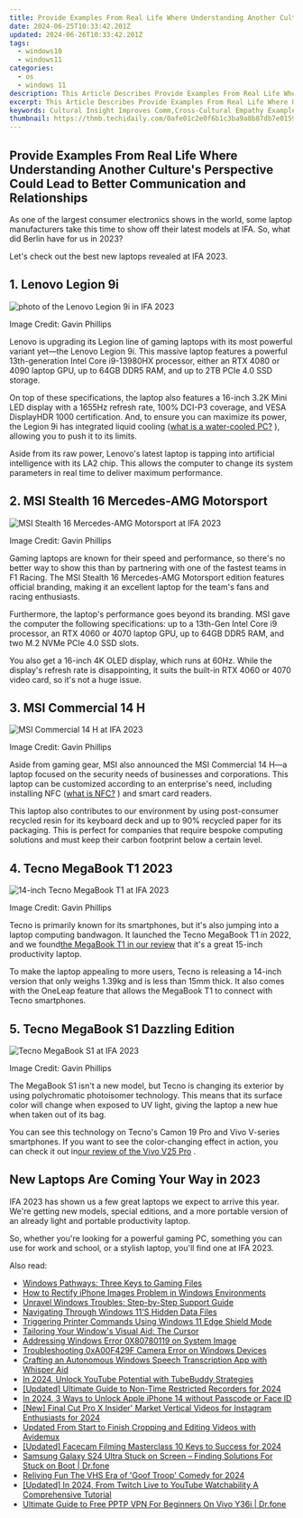 ```yaml
---
title: Provide Examples From Real Life Where Understanding Another Culture's Perspective Could Lead to Better Communication and Relationships
date: 2024-06-25T10:33:42.201Z
updated: 2024-06-26T10:33:42.201Z
tags:
  - windows10
  - windows11
categories:
  - os
  - windows 11
description: This Article Describes Provide Examples From Real Life Where Understanding Another Culture's Perspective Could Lead to Better Communication and Relationships
excerpt: This Article Describes Provide Examples From Real Life Where Understanding Another Culture's Perspective Could Lead to Better Communication and Relationships
keywords: Cultural Insight Improves Comm,Cross-Cultural Empathy Example,Examples in Global Understanding,Real Life Intercultural Dialogue,Perspective Enhancing Communication,Relationship Building Across Cultures,Cultural Lens for Better Talk
thumbnail: https://thmb.techidaily.com/0afe01c2e0f6b1c3ba9a8b87db7e0159921da64d28f55d619b92fd6d20b9c57c.jpg
---
```


## Provide Examples From Real Life Where Understanding Another Culture's Perspective Could Lead to Better Communication and Relationships

 As one of the largest consumer electronics shows in the world, some laptop manufacturers take this time to show off their latest models at IFA. So, what did Berlin have for us in 2023?

Let's check out the best new laptops revealed at IFA 2023.

## 1\. Lenovo Legion 9i

![photo of the Lenovo Legion 9i in IFA 2023](https://static1.makeuseofimages.com/wordpress/wp-content/uploads/wm/2023/09/photo-of-the-lenovo-legion-9i-in-ifa-2023.jpg)

 Image Credit: Gavin Phillips

 Lenovo is upgrading its Legion line of gaming laptops with its most powerful variant yet—the Lenovo Legion 9i. This massive laptop features a powerful 13th-generation Intel Core i9-13980HX processor, either an RTX 4080 or 4090 laptop GPU, up to 64GB DDR5 RAM, and up to 2TB PCIe 4.0 SSD storage.

 On top of these specifications, the laptop also features a 16-inch 3.2K Mini LED display with a 1655Hz refresh rate, 100% DCI-P3 coverage, and VESA DisplayHDR 1000 certification. And, to ensure you can maximize its power, the Legion 9i has integrated liquid cooling ([what is a water-cooled PC?](https://www.makeuseof.com/water-cooled-pc/) ), allowing you to push it to its limits.

 Aside from its raw power, Lenovo's latest laptop is tapping into artificial intelligence with its LA2 chip. This allows the computer to change its system parameters in real time to deliver maximum performance.

## 2\. MSI Stealth 16 Mercedes-AMG Motorsport

![MSI Stealth 16 Mercedes-AMG Motorsport at IFA 2023](https://static1.makeuseofimages.com/wordpress/wp-content/uploads/wm/2023/09/msi-stealth-16-mercedes-amg-motorsport-at-ifa-2023.jpg)

 Image Credit: Gavin Phillips

 Gaming laptops are known for their speed and performance, so there's no better way to show this than by partnering with one of the fastest teams in F1 Racing. The MSI Stealth 16 Mercedes-AMG Motorsport edition features official branding, making it an excellent laptop for the team's fans and racing enthusiasts.

 Furthermore, the laptop's performance goes beyond its branding. MSI gave the computer the following specifications: up to a 13th-Gen Intel Core i9 processor, an RTX 4060 or 4070 laptop GPU, up to 64GB DDR5 RAM, and two M.2 NVMe PCIe 4.0 SSD slots.

 You also get a 16-inch 4K OLED display, which runs at 60Hz. While the display's refresh rate is disappointing, it suits the built-in RTX 4060 or 4070 video card, so it's not a huge issue.

## 3\. MSI Commercial 14 H

![MSI Commercial 14 H at IFA 2023](https://static1.makeuseofimages.com/wordpress/wp-content/uploads/wm/2023/09/msi-commercial-14-h.jpg)

 Image Credit: Gavin Phillips

 Aside from gaming gear, MSI also announced the MSI Commercial 14 H—a laptop focused on the security needs of businesses and corporations. This laptop can be customized according to an enterprise's need, including installing NFC ([what is NFC?](https://www.makeuseof.com/what-is-near-field-communication-how-does-it-work/) ) and smart card readers.

 This laptop also contributes to our environment by using post-consumer recycled resin for its keyboard deck and up to 90% recycled paper for its packaging. This is perfect for companies that require bespoke computing solutions and must keep their carbon footprint below a certain level.

## 4\. Tecno MegaBook T1 2023

![14-inch Tecno MegaBook T1 at IFA 2023](https://static1.makeuseofimages.com/wordpress/wp-content/uploads/wm/2023/09/14-inch-tecno-megabook-t1-at-ifa-2023.jpg)

 Image Credit: Gavin Phillips

 Tecno is primarily known for its smartphones, but it's also jumping into a laptop computing bandwagon. It launched the Tecno MegaBook T1 in 2022, and we found[the MegaBook T1 in our review](https://www.makeuseof.com/tecno-megabook-t1-review/) that it's a great 15-inch productivity laptop.

 To make the laptop appealing to more users, Tecno is releasing a 14-inch version that only weighs 1.39kg and is less than 15mm thick. It also comes with the OneLeap feature that allows the MegaBook T1 to connect with Tecno smartphones.

## 5\. Tecno MegaBook S1 Dazzling Edition

![Tecno MegaBook S1 at IFA 2023](https://static1.makeuseofimages.com/wordpress/wp-content/uploads/wm/2023/09/tecno-megabook-s1-at-ifa-2023.jpg)

 Image Credit: Gavin Phillips

 The MegaBook S1 isn't a new model, but Tecno is changing its exterior by using polychromatic photoisomer technology. This means that its surface color will change when exposed to UV light, giving the laptop a new hue when taken out of its bag.

 You can see this technology on Tecno's Camon 19 Pro and Vivo V-series smartphones. If you want to see the color-changing effect in action, you can check it out in[our review of the Vivo V25 Pro](https://www.makeuseof.com/vivo-v25-pro-review/) .

## New Laptops Are Coming Your Way in 2023

 IFA 2023 has shown us a few great laptops we expect to arrive this year. We're getting new models, special editions, and a more portable version of an already light and portable productivity laptop.

 So, whether you're looking for a powerful gaming PC, something you can use for work and school, or a stylish laptop, you'll find one at IFA 2023.


<ins class="adsbygoogle"
     style="display:block"
     data-ad-format="autorelaxed"
     data-ad-client="ca-pub-7571918770474297"
     data-ad-slot="1223367746"></ins>



<ins class="adsbygoogle"
     style="display:block"
     data-ad-client="ca-pub-7571918770474297"
     data-ad-slot="8358498916"
     data-ad-format="auto"
     data-full-width-responsive="true"></ins>

<span class="atpl-alsoreadstyle">Also read:</span>
<div><ul>
<li><a href="https://win11.techidaily.com/windows-pathways-three-keys-to-gaming-files/"><u>Windows Pathways: Three Keys to Gaming Files</u></a></li>
<li><a href="https://win11.techidaily.com/how-to-rectify-iphone-images-problem-in-windows-environments/"><u>How to Rectify iPhone Images Problem in Windows Environments</u></a></li>
<li><a href="https://win11.techidaily.com/1719326965126-unravel-windows-troubles-step-by-step-support-guide/"><u>Unravel Windows Troubles: Step-by-Step Support Guide</u></a></li>
<li><a href="https://win11.techidaily.com/navigating-through-windows-11s-hidden-data-files/"><u>Navigating Through Windows 11'S Hidden Data Files</u></a></li>
<li><a href="https://win11.techidaily.com/triggering-printer-commands-using-windows-11-edge-shield-mode/"><u>Triggering Printer Commands Using Windows 11 Edge Shield Mode</u></a></li>
<li><a href="https://win11.techidaily.com/tailoring-your-windows-visual-aid-the-cursor/"><u>Tailoring Your Window's Visual Aid: The Cursor</u></a></li>
<li><a href="https://win11.techidaily.com/addressing-windows-error-0x80780119-on-system-image/"><u>Addressing Windows Error 0X80780119 on System Image</u></a></li>
<li><a href="https://win11.techidaily.com/troubleshooting-0xa00f429f-camera-error-on-windows-devices/"><u>Troubleshooting 0xA00F429F Camera Error on Windows Devices</u></a></li>
<li><a href="https://win11.techidaily.com/crafting-an-autonomous-windows-speech-transcription-app-with-whisper-aid/"><u>Crafting an Autonomous Windows Speech Transcription App with Whisper Aid</u></a></li>
<li><a href="https://youtube-stream.techidaily.com/in-2024-unlock-youtube-potential-with-tubebuddy-strategies/"><u>In 2024, Unlock YouTube Potential with TubeBuddy Strategies</u></a></li>
<li><a href="https://desktop-recording.techidaily.com/updated-ultimate-guide-to-non-time-restricted-recorders-for-2024/"><u>[Updated] Ultimate Guide to Non-Time Restricted Recorders for 2024</u></a></li>
<li><a href="https://ios-unlock.techidaily.com/in-2024-3-ways-to-unlock-apple-iphone-14-without-passcode-or-face-id-by-drfone-ios/"><u>In 2024, 3 Ways to Unlock Apple iPhone 14 without Passcode or Face ID</u></a></li>
<li><a href="https://instagram-clips.techidaily.com/new-final-cut-pro-x-insider-market-vertical-videos-for-instagram-enthusiasts-for-2024/"><u>[New] Final Cut Pro X Insider' Market  Vertical Videos for Instagram Enthusiasts for 2024</u></a></li>
<li><a href="https://ai-vdieo-software.techidaily.com/updated-from-start-to-finish-cropping-and-editing-videos-with-avidemux/"><u>Updated From Start to Finish Cropping and Editing Videos with Avidemux</u></a></li>
<li><a href="https://screen-sharing-recording.techidaily.com/updated-facecam-filming-masterclass-10-keys-to-success-for-2024/"><u>[Updated] Facecam Filming Masterclass  10 Keys to Success for 2024</u></a></li>
<li><a href="https://fix-guide.techidaily.com/samsung-galaxy-s24-ultra-stuck-on-screen-finding-solutions-for-stuck-on-boot-drfone-by-drfone-fix-android-problems-fix-android-problems/"><u>Samsung Galaxy S24 Ultra Stuck on Screen – Finding Solutions For Stuck on Boot | Dr.fone</u></a></li>
<li><a href="https://extra-approaches.techidaily.com/reliving-fun-the-vhs-era-of-goof-troop-comedy-for-2024/"><u>Reliving Fun  The VHS Era of 'Goof Troop' Comedy for 2024</u></a></li>
<li><a href="https://eaxpv-info.techidaily.com/updated-in-2024-from-twitch-live-to-youtube-watchability-a-comprehensive-tutorial/"><u>[Updated] In 2024, From Twitch Live to YouTube Watchability  A Comprehensive Tutorial</u></a></li>
<li><a href="https://fake-location.techidaily.com/ultimate-guide-to-free-pptp-vpn-for-beginners-on-vivo-y36i-drfone-by-drfone-virtual-android/"><u>Ultimate Guide to Free PPTP VPN For Beginners On Vivo Y36i | Dr.fone</u></a></li>
</ul></div>

